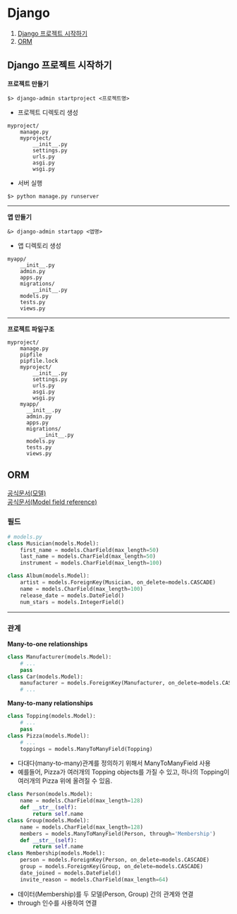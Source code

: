 # Django
1. [Django 프로젝트 시작하기](#Django-프로젝트-시작하기)
2. [ORM](#ORM)
## Django 프로젝트 시작하기
**프로젝트 만들기**
```shell
$> django-admin startproject <프로젝트명>
```
- 프로젝트 디렉토리 생성
```
myproject/
    manage.py
    myproject/
        __init__.py
        settings.py
        urls.py
        asgi.py
        wsgi.py
```
- 서버 실행
```shell
$> python manage.py runserver
```
---
**앱 만들기**
```shell
&> django-admin startapp <앱명>
```
- 앱 디렉토리 생성
```
myapp/
    __init__.py
    admin.py
    apps.py
    migrations/
        __init__.py
    models.py
    tests.py
    views.py
```
---
**프로젝트 파일구조**
```
myproject/
    manage.py
    pipfile
    pipfile.lock
    myproject/
        __init__.py
        settings.py
        urls.py
        asgi.py
        wsgi.py
    myapp/
      __init__.py
      admin.py
      apps.py
      migrations/
          __init__.py
      models.py
      tests.py
      views.py
```
 ## ORM         
 [공식문서(모델)](https://docs.djangoproject.com/ko/4.0/topics/db/models/)  
 [공식문서(Model field reference)](https://docs.djangoproject.com/ko/4.0/ref/models/fields/)
### 필드
```python
# models.py
class Musician(models.Model):
    first_name = models.CharField(max_length=50)
    last_name = models.CharField(max_length=50)
    instrument = models.CharField(max_length=100)

class Album(models.Model):
    artist = models.ForeignKey(Musician, on_delete=models.CASCADE)
    name = models.CharField(max_length=100)
    release_date = models.DateField()
    num_stars = models.IntegerField()
```
---
### 관계
**Many-to-one relationships**
```python
class Manufacturer(models.Model):
    # ...
    pass
class Car(models.Model):
    manufacturer = models.ForeignKey(Manufacturer, on_delete=models.CASCADE)
    # ...
```
**Many-to-many relationships**
```python
class Topping(models.Model):
    # ...
    pass
class Pizza(models.Model):
    # ...
    toppings = models.ManyToManyField(Topping)
```
- 다대다(many-to-many)관계를 정의하기 위해서 ManyToManyField 사용
- 예를들어, Pizza가 여러개의 Topping objects를 가질 수 있고, 하나의 Topping이 여러개의 Pizza 위에 올려질 수 있음.
```python
class Person(models.Model):
    name = models.CharField(max_length=128)
    def __str__(self):
        return self.name
class Group(models.Model):
    name = models.CharField(max_length=128)
    members = models.ManyToManyField(Person, through='Membership')
    def __str__(self):
        return self.name
class Membership(models.Model):
    person = models.ForeignKey(Person, on_delete=models.CASCADE)
    group = models.ForeignKey(Group, on_delete=models.CASCADE)
    date_joined = models.DateField()
    invite_reason = models.CharField(max_length=64)
```
- 데이터(Membership)를 두 모델(Person, Group) 간의 관계와 연결
- through 인수를 사용하여 연결
